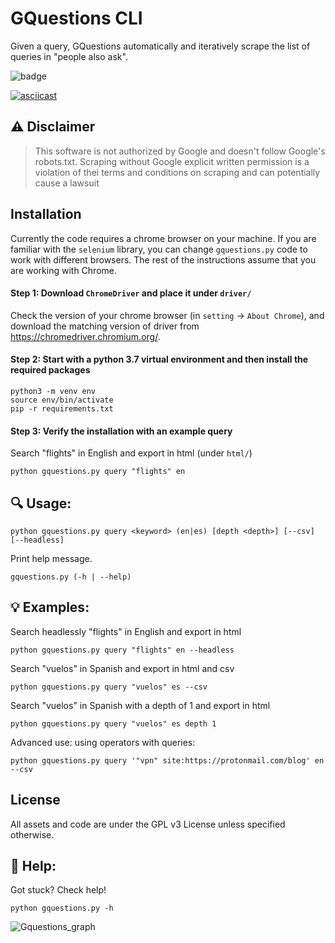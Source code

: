 # GQuestions CLI
Given a query, GQuestions automatically and iteratively scrape the list of queries in "people also ask".

![badge](https://img.shields.io/badge/license-GPLv3-brightgreen.svg)

[![asciicast](https://asciinema.org/a/4wrOzHnxQVcTImuofzdMxB35L.svg)](https://asciinema.org/a/4wrOzHnxQVcTImuofzdMxB35L)

## ⚠ Disclaimer
> This software is not authorized by Google and doesn't follow Google's
> robots.txt. Scraping without Google explicit written permission is a violation of thei
> terms and conditions on scraping and can potentially cause a lawsuit

## Installation
Currently the code requires a chrome browser on your machine. 
If you are familiar with the `selenium` library, you can change `gquestions.py` code to work with different browsers. The rest of the instructions assume that you are working with Chrome.  
#### Step 1: Download `ChromeDriver` and place it under `driver/`
Check the version of your chrome browser (in `setting` -> `About Chrome`), and download the matching version of driver from https://chromedriver.chromium.org/.

#### Step 2: Start with a python 3.7 virtual environment and then install the required packages
```
python3 -m venv env
source env/bin/activate
pip -r requirements.txt
```

#### Step 3: Verify the installation with an example query
Search "flights" in English and export in html (under `html/`)
```
python gquestions.py query "flights" en
```
## 🔍 Usage:

```
python gquestions.py query <keyword> (en|es) [depth <depth>] [--csv] [--headless]
```

Print help message.

```
gquestions.py (-h | --help)
```

## 💡 Examples:

Search headlessly "flights" in English and export in html
```
python gquestions.py query "flights" en --headless   

```

Search "vuelos" in Spanish and export in html and csv
```
python gquestions.py query "vuelos" es --csv
```

Search "vuelos" in Spanish with a depth of 1 and export in html
```
python gquestions.py query "vuelos" es depth 1 
```

Advanced use: using operators with queries:

```
python gquestions.py query '"vpn" site:https://protonmail.com/blog' en --csv
```

## License
All assets and code are under the GPL v3 License unless specified otherwise.

## 👀 Help:
Got stuck? Check help!
```
python gquestions.py -h
```

![Gquestions_graph](https://i.gyazo.com/5f9677d13ba9845e0f38972e4d8c6ed3.png)
